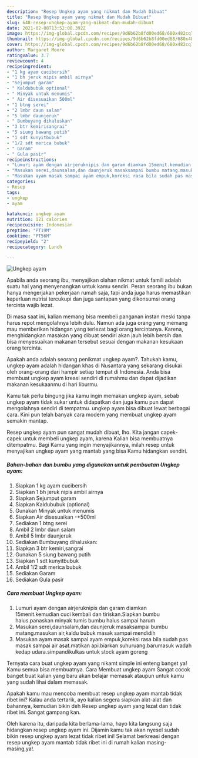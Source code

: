 ```yaml
---
description: "Resep Ungkep ayam yang nikmat dan Mudah Dibuat"
title: "Resep Ungkep ayam yang nikmat dan Mudah Dibuat"
slug: 648-resep-ungkep-ayam-yang-nikmat-dan-mudah-dibuat
date: 2021-02-08T13:52:00.392Z
image: https://img-global.cpcdn.com/recipes/9d6b62b8fd00ed68/680x482cq70/ungkep-ayam-foto-resep-utama.jpg
thumbnail: https://img-global.cpcdn.com/recipes/9d6b62b8fd00ed68/680x482cq70/ungkep-ayam-foto-resep-utama.jpg
cover: https://img-global.cpcdn.com/recipes/9d6b62b8fd00ed68/680x482cq70/ungkep-ayam-foto-resep-utama.jpg
author: Margaret Moore
ratingvalue: 3.7
reviewcount: 4
recipeingredient:
- "1 kg ayam cucibersih"
- "1 bh jeruk nipis ambil airnya"
- "Sejumput garam"
- " Kaldububuk optional"
- " Minyak untuk menumis"
- " Air disesuaikan 500ml"
- "1 btng serei"
- "2 lmbr daun salam"
- "5 lmbr daunjeruk"
- " Bumbuyang dihaluskan"
- "3 btr kemirisangrai"
- "5 siung bawang putih"
- "1 sdt kunyitbubuk"
- "1/2 sdt merica bubuk"
- " Garam"
- " Gula pasir"
recipeinstructions:
- "Lumuri ayam dengan airjeruknipis dan garam diamkan 15menit.kemudian cuci kembali dan tiriskan.Siapkan bumbu halus.panaskan minyak tumis bumbu halus sampai harum"
- "Masukan serei,daunsalam,dan daunjeruk masaksampai bumbu matang.masukan air,kaldu bubuk masak sampai mendidih"
- "Masukan ayam masak sampai ayam empuk,koreksi rasa bila sudah pas masak sampai air asat.matikan api.biarkan suhuruang.barumasuk wadah kedap udara.simpandikulkas untuk stock ayam goreng"
categories:
- Resep
tags:
- ungkep
- ayam

katakunci: ungkep ayam 
nutrition: 121 calories
recipecuisine: Indonesian
preptime: "PT19M"
cooktime: "PT56M"
recipeyield: "2"
recipecategory: Lunch

---
```



![Ungkep ayam](https://img-global.cpcdn.com/recipes/9d6b62b8fd00ed68/680x482cq70/ungkep-ayam-foto-resep-utama.jpg)

Apabila anda seorang ibu, menyajikan olahan nikmat untuk famili adalah suatu hal yang menyenangkan untuk kamu sendiri. Peran seorang ibu bukan hanya mengerjakan pekerjaan rumah saja, tapi anda juga harus memastikan keperluan nutrisi tercukupi dan juga santapan yang dikonsumsi orang tercinta wajib lezat.

Di masa  saat ini, kalian memang bisa membeli panganan instan meski tanpa harus repot mengolahnya lebih dulu. Namun ada juga orang yang memang mau memberikan hidangan yang terlezat bagi orang tercintanya. Karena, menghidangkan masakan yang dibuat sendiri akan jauh lebih bersih dan bisa menyesuaikan makanan tersebut sesuai dengan makanan kesukaan orang tercinta. 



Apakah anda adalah seorang penikmat ungkep ayam?. Tahukah kamu, ungkep ayam adalah hidangan khas di Nusantara yang sekarang disukai oleh orang-orang dari hampir setiap tempat di Indonesia. Anda bisa membuat ungkep ayam kreasi sendiri di rumahmu dan dapat dijadikan makanan kesukaanmu di hari liburmu.

Kamu tak perlu bingung jika kamu ingin memakan ungkep ayam, sebab ungkep ayam tidak sukar untuk didapatkan dan juga kamu pun dapat mengolahnya sendiri di tempatmu. ungkep ayam bisa dibuat lewat berbagai cara. Kini pun telah banyak cara modern yang membuat ungkep ayam semakin mantap.

Resep ungkep ayam pun sangat mudah dibuat, lho. Kita jangan capek-capek untuk membeli ungkep ayam, karena Kalian bisa membuatnya ditempatmu. Bagi Kamu yang ingin menyajikannya, inilah resep untuk menyajikan ungkep ayam yang mantab yang bisa Kamu hidangkan sendiri.

<!--inarticleads1-->

##### Bahan-bahan dan bumbu yang digunakan untuk pembuatan Ungkep ayam:

1. Siapkan 1 kg ayam cucibersih
1. Siapkan 1 bh jeruk nipis ambil airnya
1. Siapkan Sejumput garam
1. Siapkan  Kaldububuk (optional)
1. Gunakan  Minyak untuk menumis
1. Siapkan  Air disesuaikan -+500ml
1. Sediakan 1 btng serei
1. Ambil 2 lmbr daun salam
1. Ambil 5 lmbr daunjeruk
1. Sediakan  Bumbuyang dihaluskan:
1. Siapkan 3 btr kemiri,sangrai
1. Gunakan 5 siung bawang putih
1. Siapkan 1 sdt kunyitbubuk
1. Ambil 1/2 sdt merica bubuk
1. Sediakan  Garam
1. Sediakan  Gula pasir




<!--inarticleads2-->

##### Cara membuat Ungkep ayam:

1. Lumuri ayam dengan airjeruknipis dan garam diamkan 15menit.kemudian cuci kembali dan tiriskan.Siapkan bumbu halus.panaskan minyak tumis bumbu halus sampai harum
1. Masukan serei,daunsalam,dan daunjeruk masaksampai bumbu matang.masukan air,kaldu bubuk masak sampai mendidih
1. Masukan ayam masak sampai ayam empuk,koreksi rasa bila sudah pas masak sampai air asat.matikan api.biarkan suhuruang.barumasuk wadah kedap udara.simpandikulkas untuk stock ayam goreng




Ternyata cara buat ungkep ayam yang nikamt simple ini enteng banget ya! Kamu semua bisa membuatnya. Cara Membuat ungkep ayam Sangat cocok banget buat kalian yang baru akan belajar memasak ataupun untuk kamu yang sudah lihai dalam memasak.

Apakah kamu mau mencoba membuat resep ungkep ayam mantab tidak ribet ini? Kalau anda tertarik, ayo kalian segera siapkan alat-alat dan bahannya, kemudian bikin deh Resep ungkep ayam yang lezat dan tidak ribet ini. Sangat gampang kan. 

Oleh karena itu, daripada kita berlama-lama, hayo kita langsung saja hidangkan resep ungkep ayam ini. Dijamin kamu tak akan nyesel sudah bikin resep ungkep ayam lezat tidak ribet ini! Selamat berkreasi dengan resep ungkep ayam mantab tidak ribet ini di rumah kalian masing-masing,ya!.

